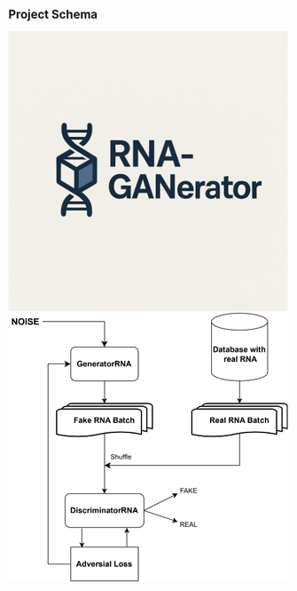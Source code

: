 <!-- # GANbert-RNA -->
<!-- ## Project Schema -->
<!-- ![Diagram](Project_schema/project.drawio.svg) -->

## Project Schema
![Logo](Project_schema/logo.png)
![Diagram](Project_schema/project.drawio.svg)
